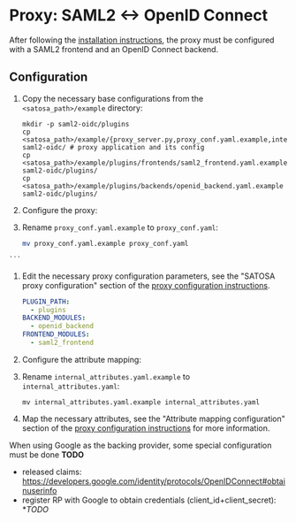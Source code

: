 # Proxy: SAML2 <-> OpenID Connect
After following the [installation instructions](README.md), the proxy must
be configured with a SAML2 frontend and an OpenID Connect backend.

## Configuration

1. Copy the necessary base configurations from the `<satosa_path>/example` directory:

       mkdir -p saml2-oidc/plugins
       cp <satosa_path>/example/{proxy_server.py,proxy_conf.yaml.example,internal_attributes.yaml.example} saml2-oidc/ # proxy application and its config
       cp <satosa_path>/example/plugins/frontends/saml2_frontend.yaml.example saml2-oidc/plugins/
       cp <satosa_path>/example/plugins/backends/openid_backend.yaml.example saml2-oidc/plugins/

1. Configure the proxy:
  1. Rename `proxy_conf.yaml.example` to `proxy_conf.yaml`:
     ```bash
     mv proxy_conf.yaml.example proxy_conf.yaml
    ```

  1. Edit the necessary proxy configuration parameters, see the "SATOSA proxy
     configuration" section of the [proxy configuration instructions](README.md).
     ```yaml  
     PLUGIN_PATH:
       - plugins
     BACKEND_MODULES:
       - openid_backend
     FRONTEND_MODULES:
       - saml2_frontend
     ```
1. Configure the attribute mapping:
  1. Rename `internal_attributes.yaml.example` to `internal_attributes.yaml`:

         mv internal_attributes.yaml.example internal_attributes.yaml

  1. Map the necessary attributes, see the "Attribute mapping configuration"
     section of the [proxy configuration instructions](README.md) for more
     information.



When using Google as the backing provider, some special configuration must be done
**TODO**
* released claims: https://developers.google.com/identity/protocols/OpenIDConnect#obtainuserinfo
* register RP with Google to obtain credentials (client_id+client_secret): **TODO*
